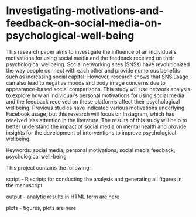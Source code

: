 # Investigating-motivations-and-feedback-on-social-media-on-psychological-well-being

This research paper aims to investigate the influence of an individual's motivations for using social media and the feedback received on their psychological wellbeing. Social networking sites (SNSs) have revolutionized the way people connect with each other and provide numerous benefits such as increasing social capital. However, research shows that SNS usage can also lead to negative moods and body image concerns due to appearance-based social comparisons. This study will use network analysis to explore how an individual's personal motivations for using social media and the feedback received on these platforms affect their psychological wellbeing. Previous studies have indicated various motivations underlying Facebook usage, but this research will focus on Instagram, which has received less attention in the literature. The results of this study will help to better understand the impact of social media on mental health and provide insights for the development of interventions to improve psychological wellbeing.

Keywords: social media; personal motivations; social media feedback; psychological well-being

This project contains the following:

script - R scripts for conducting the analysis and generating all figures in the manuscript

output - analytic results in HTML form are here

plots - figures, plots are here
